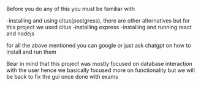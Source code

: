 
Before you do any of this you must be familiar with

-installing and using citus(postgress), there are other alternatives but for this project we used citus
-installing express 
-installing and running react and nodejs

for all the above mentioned you can google or just ask chatgpt on how to install and run them

Bear in mind that this project was mostly focused on database interaction with the user hence we basically focused more on functionality but we will be back to fix the gui once done with exams
